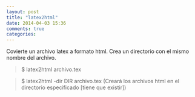 ```yaml
---
layout: post
title: "latex2html"
date: 2014-04-03 15:36
comments: true
categories: 
---
```

Covierte un archivo latex a formato html. Crea un directorio con el mismo nombre del archivo.

>$ latex2html archivo.tex

>$ latex2html -dir DIR archivo.tex (Creará los archivos html en el directorio especificado [tiene que existir])

